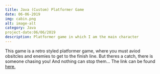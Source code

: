 ```yaml
---
title: Java (Custom) Platformer Game
date: 06-06-2019
img: cabin.png
alt: image-alt
category: Java
project-date:06/06/2019
description: Platformer game in which I am the main character
---
```

This game is a retro styled platformer game, where you must aviod obsitcles and enemies to get to the finish line. But theres a catch, there is someone chasing you! And nothing can stop them... The link can be found <a href="https://github.com/Palmazahmad/Year2Game-"> here.